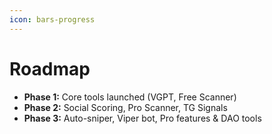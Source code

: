 ```yaml
---
icon: bars-progress
---
```


# Roadmap

* **Phase 1:** Core tools launched (VGPT, Free Scanner)
* **Phase 2:** Social Scoring, Pro Scanner, TG Signals
* **Phase 3:** Auto-sniper, Viper bot, Pro features & DAO tools
